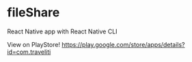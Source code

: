 # fileShare
React Native app with React Native CLI 

View on PlayStore! https://play.google.com/store/apps/details?id=com.traveliti

